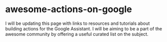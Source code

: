 # awesome-actions-on-google
I will be updating this page with links to resources and tutorials about building actions for the Google Assistant. I will be aiming to be a part of the awesome community by offering a useful curated list on the subject.
